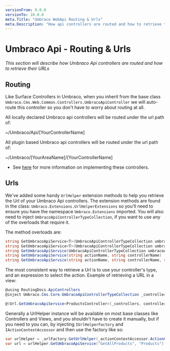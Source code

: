 ```yaml
---
versionFrom: 9.0.0
versionTo: 10.0.0
meta.Title: "Umbraco WebApi Routing & Urls"
meta.Description: "How api controllers are routed and how to retrieve their URLs"
---
```


# Umbraco Api - Routing & Urls

_This section will describe how Umbraco Api controllers are routed and how to retrieve their URLs_

## Routing

Like Surface Controllers in Umbraco, when you inherit from the base class `Umbraco.Cms.Web.Common.Controllers.UmbracoApiController` we will auto-route this controller so you don't have to worry about routing at all.

All locally declared Umbraco api controllers will be routed under the url path of:

~/Umbraco/Api/[YourControllerName]

All plugin based Umbraco api controllers will be routed under the url path of:

~/Umbraco/[YourAreaName]/[YourControllerName]

* See [here](README.md) for more information on implementing these controllers.

## Urls

We've added some handy `UrlHelper` extension methods to help you retrieve the Url of your Umbraco Api controllers. The extension methods are found in the class: `Umbraco.Extensions.UrlHelperExtensions` so you'll need to ensure you have the namespace `Umbraco.Extensions` imported. You will also need to inject `UmbracoApiControllerTypeCollection`, if you want to use any of the overloads that require it.

The method overloads are:

```csharp
string GetUmbracoApiService<T>(UmbracoApiControllerTypeCollection umbracoApiControllerTypeCollection, string actionName)
string GetUmbracoApiService<T>(UmbracoApiControllerTypeCollection umbracoApiControllerTypeCollection, Expression<Func<T, object>> methodSelector)
string GetUmbracoApiService(UmbracoApiControllerTypeCollection umbracoApiControllerTypeCollection, string actionName, Type apiControllerType)
string GetUmbracoApiService(string actionName, string controllerName)
string GetUmbracoApiService(string actionName, string controllerName, string area)
```

The most consistent way to retrieve a Url is to use your controller's type, and an expression to select the action. Example of retrieving a URL in a view:

```csharp
@using RoutingDocs.ApiControllers
@inject Umbraco.Cms.Core.UmbracoApiControllerTypeCollection _controllers;

@(Url.GetUmbracoApiService<ProductsController>(_controllers, controller => controller.GetAllProducts()))
```

Generally a UrlHelper instance will be available on most base classes like Controllers and Views, and you shouldn't have to create it manually, but if you need to you can, by injecting `IUrlHelperFactory` and `IActionContextAccessor` and then use the factory like so:

```C#
var urlHelper = _urlFactory.GetUrlHelper(_actionContextAccessor.ActionContext);
var url = urlHelper.GetUmbracoApiService("GetAllProducts", "Products");
```
